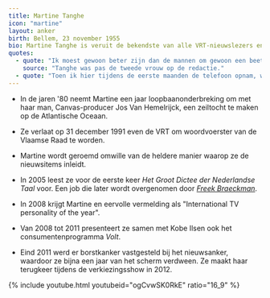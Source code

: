 ```yaml
---
title: Martine Tanghe
icon: "martine"
layout: anker
birth: Bellem, 23 november 1955
bio: Martine Tanghe is veruit de bekendste van alle VRT-nieuwslezers en is voor de buitenwereld dan ook vaak het gezicht van de nieuwsdienst.
quotes:
  - quote: "Ik moest gewoon beter zijn dan de mannen om gewoon een beetje goed gevonden te worden."
    source: "Tanghe was pas de tweede vrouw op de redactie."
  - quote: "Toen ik hier tijdens de eerste maanden de telefoon opnam, werd me vaak gevraagd of ze met een journalist konden spreken. Toen ik antwoordde dat ik journaliste was, viel er altijd een stilte."
---
```


* In de jaren '80 neemt Martine een jaar loopbaanonderbreking om met haar man, Canvas-producer Jos Van Hemelrijck, een zeiltocht te maken op de Atlantische Oceaan.

* Ze verlaat op 31 december 1991 even de VRT om woordvoerster van de Vlaamse Raad te worden.

* Martine wordt geroemd omwille van de heldere manier waarop ze de nieuwsitems inleidt.

* In 2005 leest ze voor de eerste keer <cite>Het Groot Dictee der Nederlandse Taal</cite> voor. Een job die later wordt overgenomen door <a href="/anker/freek-braeckman"><em>Freek Braeckman</em></a>.

* In 2008 krijgt Martine en eervolle vermelding als "International TV personality of the year".

* Van 2008 tot 2011 presenteert ze samen met Kobe Ilsen ook het consumentenprogramma <cite>Volt</cite>.

* Eind 2011 werd er borstkanker vastgesteld bij het nieuwsanker, waardoor ze bijna een jaar van het scherm verdween. Ze maakt haar terugkeer tijdens de verkiezingsshow in 2012.

<div class="alt">
  {% include youtube.html youtubeid="ogCvwSK0RkE" ratio="16_9" %}
</div>
